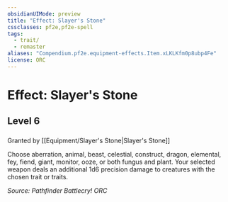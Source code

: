```yaml
---
obsidianUIMode: preview
title: "Effect: Slayer's Stone"
cssclasses: pf2e,pf2e-spell
tags:
  - trait/
  - remaster
aliases: "Compendium.pf2e.equipment-effects.Item.xLKLKfm0p8ubp4Fe"
license: ORC
---
```

# Effect: Slayer's Stone
## Level 6
### 






Granted by [[Equipment/Slayer's Stone|Slayer's Stone]]

Choose aberration, animal, beast, celestial, construct, dragon, elemental, fey, fiend, giant, monitor, ooze, or both fungus and plant. Your selected weapon deals an additional 1d6 precision damage to creatures with the chosen trait or traits.

*Source: Pathfinder Battlecry!*
*ORC*